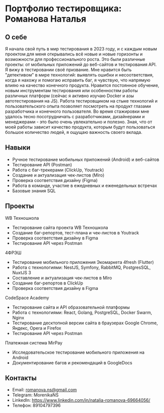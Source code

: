 # Портфолио тестировщика: Романова Наталья

## О себе
Я начала свой путь в мир тестирования в 2023 году, и с каждым новым проектом для меня открывались всё новые и новые горизонты и возможности для профессионального роста.
Это были различные проекты: от мобильных приложений до веб-сайтов и тестирования API. Я вижу в тестировании своё призвание. Мне нравится быть "детективом" в мире технологий: выявлять ошибки и несоответствия, когда я нахожу и помогаю исправить баг, я чувствую, что напрямую влияю на качество конечного продукта. Нравится постоянное обучение, новым инструментам тестирования или особенностям работы различных платформ (сейчас я активно изучаю Docker и азы автотестирования на JS). Работа тестировщиком на стыке технологий и пользовательского опыта позволяет посмотреть на продукт глазами разработчика и конечного пользователя. Во время стажировки мне удалось тесно посотрудничать с разработчиками, дизайнерами и менеджерами - это было очень увлекательно и полезно. Зная, что от моей работы зависит качество продукта, которым будут пользоваться большое количество людей, я ощущаю важность своего вклада.

## Навыки
- Ручное тестирование мобильных приложений (Android) и веб-сайтов
- Тестирование API (Postman)
- Работа с баг-трекерами (ClickUp, Youtrack)
- Создание и актуализация чек-листов (Miro)
- Проверка соответствия дизайну (Figma)
- Работа в команде, участие в ежедневных и еженедельных встречах
- Базовые знания SQL

## Проекты
WB Техношкола 
- Тестирование сайта проекта WB Техношкола
- Создание баг-репортов, тест-плана и чек-листов в Youtrack
- Проверка соответствия дизайну в Figma
- Тестирование API через Postman

4ФРЭШ
- Тестирование мобильного приложения Экомаркета 4fresh (Flutter)
- Работа с технологиями: NestJS, Symfony, RabbitMQ, PostgresSQL, NuxtJS 3
- Составление и актуализация чек-листов в Miro
- Создание баг-репортов в ClickUp
- Проверка соответствия дизайну в Figma

CodeSpace Academy
- Тестирование сайта и API образовательной платформы
- Работа с технологиями: React, Golang, PostgreSQL, Docker Swarm, Nginx
- Тестирование десктопной версии сайта в браузерах Google Chrome, Яндекс, Opera и Firefox
- Тестирование API через Postman

Платежная система MirPay
- Исследовательское тестирование мобильного приложения на Android
- Документирование багов и рекомендаций в GoogleDocs

## Контакты
- Email: romanova.ns@gmail.com
- Telegram: MorenikaNS
- LinkedIn: https://www.linkedin.com/in/natalia-romanova-69664056/
- Телефон: 89104797396
